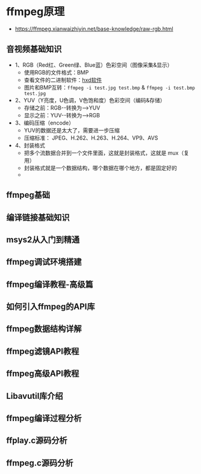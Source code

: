 # ffmpeg原理
- https://ffmpeg.xianwaizhiyin.net/base-knowledge/raw-rgb.html
## 音视频基础知识
- 1、RGB（Red红、Green绿、Blue蓝）色彩空间（图像采集&显示）
  - 使用RGB的文件格式：BMP
  - 查看文件的二进制软件：[hxd软件](https://mh-nexus.de/en/hxd/)
  - 图片和BMP互转：`ffmpeg -i test.jpg test.bmp` & `ffmpeg -i test.bmp test.jpg`
- 2、YUV（Y亮度，U色调，V色饱和度）色彩空间（编码&存储）
  - 存储之前：RGB--转换为-->YUV
  - 显示之前：YUV--转换为-->RGB
- 3、编码压缩（encode）
  - YUV的数据还是太大了，需要进一步压缩
  - 压缩标准： JPEG、H.262、H.263、H.264、VP9、AVS
- 4、封装格式
  - 把多个流数据合并到一个文件里面，这就是封装格式，这就是 mux（复用）
  - 封装格式就是一个数据结构，哪个数据在哪个地方，都是固定好的
  - 
## ffmpeg基础
## 编译链接基础知识
## msys2从入门到精通
## ffmpeg调试环境搭建
## ffmpeg编译教程-高级篇
## 如何引入ffmpeg的API库
## ffmpeg数据结构详解
## ffmpeg滤镜API教程
## ffmpeg高级API教程
## Libavutil库介绍
## ffmpeg编译过程分析
## ffplay.c源码分析
## ffmpeg.c源码分析
